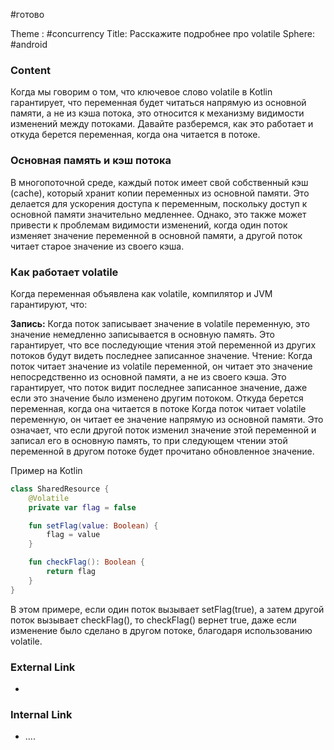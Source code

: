 #готово 

Theme : #concurrency 
Title: Расскажите подробнее про volatile
Sphere: #android 

### Content

Когда мы говорим о том, что ключевое слово volatile в Kotlin гарантирует, что переменная будет читаться напрямую из основной памяти, а не из кэша потока, это относится к механизму видимости изменений между потоками. Давайте разберемся, как это работает и откуда берется переменная, когда она читается в потоке.

### Основная память и кэш потока
В многопоточной среде, каждый поток имеет свой собственный кэш (cache), который хранит копии переменных из основной памяти. Это делается для ускорения доступа к переменным, поскольку доступ к основной памяти значительно медленнее. Однако, это также может привести к проблемам видимости изменений, когда один поток изменяет значение переменной в основной памяти, а другой поток читает старое значение из своего кэша.

### Как работает volatile
Когда переменная объявлена как volatile, компилятор и JVM гарантируют, что:

**Запись:** Когда поток записывает значение в volatile переменную, это значение немедленно записывается в основную память. Это гарантирует, что все последующие чтения этой переменной из других потоков будут видеть последнее записанное значение.
Чтение: Когда поток читает значение из volatile переменной, он читает это значение непосредственно из основной памяти, а не из своего кэша. Это гарантирует, что поток видит последнее записанное значение, даже если это значение было изменено другим потоком.
Откуда берется переменная, когда она читается в потоке
Когда поток читает volatile переменную, он читает ее значение напрямую из основной памяти. Это означает, что если другой поток изменил значение этой переменной и записал его в основную память, то при следующем чтении этой переменной в другом потоке будет прочитано обновленное значение.

Пример на Kotlin
```kotlin
class SharedResource {
    @Volatile
    private var flag = false

    fun setFlag(value: Boolean) {
        flag = value
    }

    fun checkFlag(): Boolean {
        return flag
    }
}
```

В этом примере, если один поток вызывает setFlag(true), а затем другой поток вызывает checkFlag(), то checkFlag() вернет true, даже если изменение было сделано в другом потоке, благодаря использованию volatile.

### External Link

- 

### Internal Link

- ....